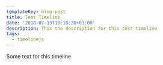```yaml
---
templateKey: blog-post
title: Test Timeline
date: '2018-07-13T18:18:20+01:00'
description: This the description for this test timeline
tags:
  - timelinejs
---
```


Some text for this timeline

<!-- <div style={{height: '100%'; width: '100%'}} id="timeline"></div> -->
<div id="timelineID" style="height: 100%, width: 100%" }} />

<!-- <script type="text/javascript" data-inline-script="data-inline-script">

  console.log("Hello Markdown");

  var timeline = new TL.Timeline('timeline', '../../data/england.json', {
      // ga_property_id: "UA-XXXX"
    });
    window.onresize = function (event) {
      timeline.updateDisplay();
    }
</script> -->
